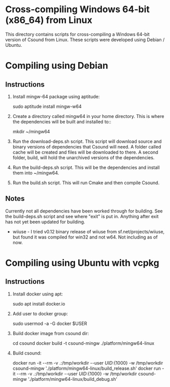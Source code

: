 Cross-compiling Windows 64-bit (x86\_64) from Linux
==================================================

This directory contains scripts for cross-compiling a Windows 64-bit version 
of Csound from Linux.  These scripts were developed using Debian / Ubuntu.

# Compiling using Debian

## Instructions

1. Install mingw-64 package using aptitude:

    sudo aptitude install mingw-w64

2. Create a directory called mingw64 in your home directory. This is where the 
dependencies will be built and installed to::

    mkdir ~/mingw64

3. Run the download-deps.sh script.  This script will download source and
binary versions of dependencies that Csound will need. A folder called cache
will be created and files will be downloaded to there.  A second folder, build,
will hold the unarchived versions of the dependencies.

4. Run the build-deps.sh script.  This will be the dependencies and install 
them into ~/mingw64.

5. Run the build.sh script.  This will run Cmake and then compile Csound.

## Notes

Currently not all dependencies have been worked through for building.  See the
build-deps.sh script and see where "exit" is put in.  Anything after exit has 
not yet been updated for building.

* wiiuse - I tried v0.12 binary release of wiiuse from sf.net/projects/wiiuse, 
but found it was compiled for win32 and not w64.  Not including as of now.

# Compiling using Ubuntu with vcpkg

## Instructions

1. Install docker using apt:

    sudo apt install docker.io

2. Add user to docker group:

    sudo usermod -a -G docker $USER

3. Build docker image from csound dir:

    cd csound
    docker build -t csound-mingw ./platform/mingw64-linux

4. Build csound:

    docker run -it --rm -v .:/tmp/workdir --user ${UID}:${1000} -w /tmp/workdir csound-mingw './platform/mingw64-linux/build_release.sh'
    docker run -it --rm -v .:/tmp/workdir --user ${UID}:${1000} -w /tmp/workdir csound-mingw './platform/mingw64-linux/build_debug.sh'
